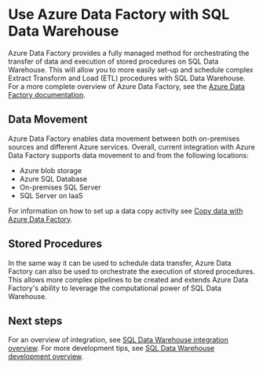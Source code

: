 <properties
   pageTitle="Use Azure Data Factory with SQL Data Warehouse | Windows Azure"
   description="Tips for using Azure Data Factory (ADF) with Azure SQL Data Warehouse for developing solutions."
   services="sql-data-warehouse"
   documentationCenter="NA"
   authors="lodipalm"
   manager="barbkess"
   editor=""/>

<tags
	ms.service="sql-data-warehouse"
	ms.date="09/23/2015"
	wacn.date=""/>

# Use Azure Data Factory with SQL Data Warehouse

Azure Data Factory provides a fully managed method for orchestrating the transfer of data and execution of stored procedures on SQL Data Warehouse.  This will allow you to more easily set-up and schedule complex Extract Transform and Load (ETL) procedures with SQL Data Warehouse. For a more complete overview of Azure Data Factory, see the [Azure Data Factory documentation][].

## Data Movement 

Azure Data Factory enables data movement between both on-premises sources and different Azure services.  Overall, current integration with Azure Data Factory supports data movement to and from the following locations:

+ Azure blob storage
+ Azure SQL Database
+ On-premises SQL Server
+ SQL Server on IaaS

For information on how to set up a data copy activity see [Copy data with Azure Data Factory](/documentation/articles/data-factory-data-movement-activities).

## Stored Procedures
 In the same way it can be used to schedule data transfer, Azure Data Factory can also be used to orchestrate the execution of stored procedures.  This allows more complex pipelines to be created and extends Azure Data Factory's ability to leverage the computational power of SQL Data Warehouse.

## Next steps
For an overview of integration, see [SQL Data Warehouse integration overview](/documentation/articles/sql-data-warehouse-overview-integrate).
For more development tips, see [SQL Data Warehouse development overview](/documentation/articles/sql-data-warehouse-overview-develop).

<!--Image references-->

<!--Article references-->

[Copy data with Azure Data Factory]:/documentation/articles/data-factory-azure-sql-connector/ 
[SQL Data Warehouse development overview]:/documentation/articles/sql-data-warehouse-overview-develop/ 
[SQL Data Warehouse integration overview]:/documentation/articles/sql-data-warehouse-overview-integrate/

<!--MSDN references-->

<!--Other Web references-->
[Azure Data Factory documentation]:/documentation/services/data-factory/
[Copy data with Azure Data Factory]:/documentation/articles/data-factory-data-movement-activities/
